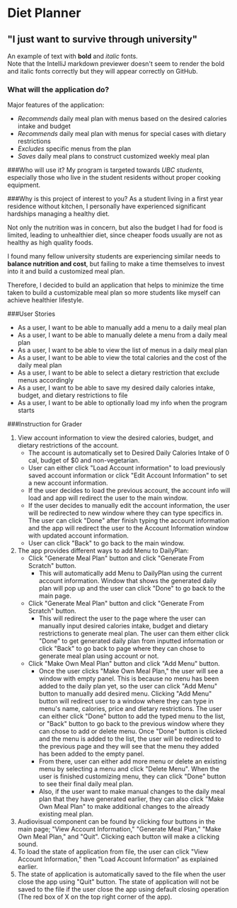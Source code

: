 # Diet Planner

## "I just want to survive through university"

An example of text with **bold** and *italic* fonts.  
Note that the IntelliJ markdown previewer doesn't seem to render 
the bold and italic fonts correctly but they will appear correctly on GitHub.

### What will the application do?

Major features of the application:
- *Recommends* daily meal plan with menus based on the desired calories intake and budget
- *Recommends* daily meal plan with menus for special cases with dietary restrictions
- *Excludes* specific menus from the plan
- *Saves* daily meal plans to construct customized weekly meal plan

###Who will use it?
My program is targeted towards *UBC students*, 
especially those who live in the student residents without proper cooking equipment.

###Why is this project of interest to you?
As a student living in a first year residence without kitchen, 
I personally have experienced significant hardships managing a healthy diet. 

Not only the nutrition was in concern, but also the budget I had for food is limited, 
leading to unhealthier diet, since cheaper foods usually are not as healthy as high quality foods. 

I found many fellow university students are experiencing similar needs to **balance nutrition and cost**, 
but failing to make a time themselves to invest into it and build a customized meal plan.

Therefore, I decided to build an application that helps 
to minimize the time taken to build a customizable meal plan 
so more students like myself can achieve healthier lifestyle. 

###User Stories
- As a user, I want to be able to manually add a menu to a daily meal plan
- As a user, I want to be able to manually delete a menu from a daily meal plan
- As a user, I want to be able to view the list of menus in a daily meal plan
- As a user, I want to be able to view the total calories and the cost of the daily meal plan
- As a user, I want to be able to select a dietary restriction that exclude menus accordingly
- As a user, I want to be able to save my desired daily calories intake, budget, and dietary restrictions to file
- As a user, I want to be able to optionally load my info when the program starts 

###Instruction for Grader
1. View account information to view the desired calories, budget, and dietary restrictions of the account.
    - The account is automatically set to Desired Daily Calories Intake of 0 cal, budget of $0 and non-vegetarian.
    - User can either click "Load Account information" to load previously saved account information 
    or click "Edit Account Information" to set a new account information. 
    - If the user decides to load the previous account, 
    the account info will load and app will redirect the user to the main window. 
    - If the user decides to manually edit the account information, 
    the user will be redirected to new window where they can type specifics in. 
    The user can click "Done" after finish typing the account information 
    and the app will redirect the user to the Account Information window with updated account information. 
    - User can click "Back" to go back to the main window.
2. The app provides different ways to add Menu to DailyPlan:
    - Click "Generate Meal Plan" button and click "Generate From Scratch" button.
        - This will automatically add Menu to DailyPlan using the current account information.
Window that shows the generated daily plan will pop up and the user can click "Done" to go back to the main page.
    - Click "Generate Meal Plan" button and click "Generate From Scratch" button.
        - This will redirect the user to the page where the user can 
manually input desired calories intake, budget and dietary restrictions to generate meal plan. 
The user can them either click "Done" to get generated daily plan from inputted information 
or click "Back" to go back to page where they can chose to generate meal plan using account or not.
    - Click "Make Own Meal Plan" button and click "Add Menu" button.
        - Once the user clicks "Make Own Meal Plan," the user will see a window with empty panel. 
This is because no menu has been added to the daily plan yet, 
so the user can click "Add Menu" button to manually add desired menu.
Clicking "Add Menu" button will redirect user to a window 
where they can type in menu's name, calories, price and dietary restrictions. 
The user can either click "Done" button to add the typed menu to the list, 
or "Back" button to go back to the previous window where they can chose to add or delete menu.
Once "Done" button is clicked and the menu is added to the list, the user will be redirected to the previous page 
and they will see that the menu they added has been added to the empty panel.
        - From there, user can either add more menu or delete an existing menu by selecting a menu and click "Delete Menu".
When the user is finished customizing menu, they can click "Done" button to see their final daily meal plan. 
        - Also, if the user want to make manual changes to the daily meal plan that they have generated earlier, 
they can also click "Make Own Meal Plan" to make additional changes to the already existing meal plan.
3. Audiovisual component can be found by clicking four buttons in the main page; 
"View Account Information," "Generate Meal Plan," "Make Own Meal Plan," and "Quit".
Clicking each button will make a clicking sound. 
4. To load the state of application from file, the user can click "View Account Information," 
then "Load Account Information" as explained earlier. 
5. The state of application is automatically saved to the file when the user close the app using "Quit" button. 
The state of application will not be saved to the file if the user close the app using default closing operation 
(The red box of X on the top right corner of the app).